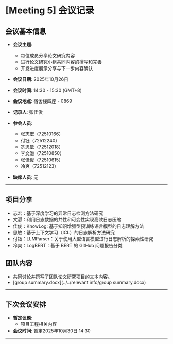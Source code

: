 # [Meeting 5] 会议记录

## 会议基本信息

- **会议主题**:

  - 每位成员分享论文研究内容
  - 进行论文研究小组共同内容的撰写和完善
  - 开发进度展示分享与下一步内容确认
- **会议日期**: 2025年10月26日
- **会议时间**: 14:30 - 15:30 (GMT+8)
- **会议地点**: 宿舍楼四座 - 0869
- **记录人**: 张佳俊
- **参会人员**:

  - 张志宏（72510166）
  - 付钰（72512240）
  - 冼思敏（72512018）
  - 李文灏（72510850）
  - 张佳俊（72510615）
  - 冷爽（72512123）
- **缺席人员**: 无

---

## 项目分享

- 志宏：基于深度学习的异常日志检测方法研究
- 文灏：利用日志数据的共性和可变性实现高效日志压缩
- 佳俊：KnowLog: 基于知识增强型预训练语言模型的日志理解方法
- 思敏：基于上下文学习（ICL）的日志解析方法研究
- 付钰：LLMParser：关于使用大型语言模型进行日志解析的探索性研究
- 冷爽：LogBERT：基于 BERT 的 GitHub 问题报告分类

## 团队内容

- 共同讨论并撰写了团队论文研究项目的文本内容。
- [group summary.docx](../../relevant info/group summary.docx)

---

## 下次会议安排

- **暂定议题**:
  - 项目工程相关内容
- **会议时间**: 暂定2025年10月30日 14:30

---
